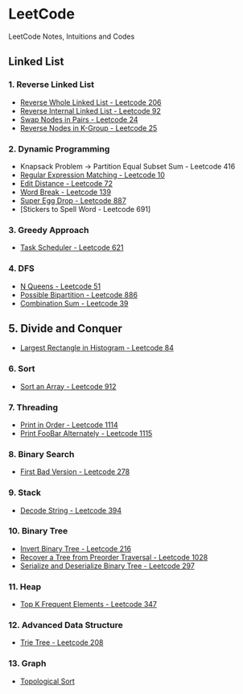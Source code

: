 # LeetCode
LeetCode Notes, Intuitions and Codes

## Linked List

### 1. Reverse Linked List

* [Reverse Whole Linked List - Leetcode 206](./Linked%20List/206.%20Reverse%20Linked%20List.md)
* [Reverse Internal Linked List - Leetcode 92](./Linked%20List/92.%20Reverse%20Linked%20List%20II.md)
* [Swap Nodes in Pairs - Leetcode 24](./Linked%20List/24.%20Swap%20Nodes%20in%20Pairs.md)
* [Reverse Nodes in K-Group - Leetcode 25](./Linked%20List/25.%20Reverse%20Nodes%20in%20k-Group.md)

### 2. Dynamic Programming
* Knapsack Problem -> Partition Equal Subset Sum - Leetcode 416
* [Regular Expression Matching - Leetcode 10](./DP/10.%20Regular%20Expression%20Matching.md)
* [Edit Distance - Leetcode 72](./DP/72.%20/Edit%20Distance.md)
* [Word Break - Leetcode 139](./DP/139.%20Word%20Break.md)
* [Super Egg Drop - Leetcode 887](./DP/877.%20Super%20Egg%20Drop.md)
* [Stickers to Spell Word - Leetcode 691]

### 3. Greedy Approach

* [Task Scheduler - Leetcode 621](./Greedy/621.%20Task%20Scheduler.md)


### 4. DFS

* [N Queens - Leetcode 51](./DFS/51.%20N%20Queens.md)
* [Possible Bipartition - Leetcode 886](./DFS/886.%20Possible%20Bipartition.md)
* [Combination Sum - Leetcode 39](./DFS/39.%20Combination%20Sum.md)

## 5. Divide and Conquer

* [Largest Rectangle in Histogram - Leetcode 84](./Divide%20and%20Conquer/84.%20Largest%20Rectangle%20in%20Histogram.md)

### 6. Sort

* [Sort an Array - Leetcode 912](./Sort/912.%20Sort%20an%20Array.md)

### 7. Threading

* [Print in Order - Leetcode 1114](./Threading/1114.%20Print%20in%20Order.md)
* [Print FooBar Alternately - Leetcode 1115](./Threading/1115.%20Print%20FooBar%20Alternately.md)

### 8. Binary Search

* [First Bad Version - Leetcode 278](./Binary%20Search/278.%20First%20Bad%20Version.md)

### 9. Stack

* [Decode String - Leetcode 394](./Stack/394.%20Decode%20String.md)

### 10. Binary Tree

* [Invert Binary Tree - Leetcode 216](./Binary%20Tree/226.%20Invert%20Binary%20Tree.md)
* [Recover a Tree from Preorder Traversal - Leetcode 1028](./Binary%20Tree/1028.%20Recover%20a%20Tree%20from%20Preorder%20Traversal.md)
* [Serialize and Deserialize Binary Tree - Leetcode 297](./Binary%20Tree/297.%20Serialize%20and%20Deserialize%20Binary%20Tree.md)

### 11. Heap

* [Top K Frequent Elements - Leetcode 347](./Heap/347.%20Top%20K%20Frequent%20Elements.md)

### 12. Advanced Data Structure

* [Trie Tree - Leetcode 208](./Tree/208.%20Trie%20Tree.md)

### 13. Graph

* [Topological Sort](./Grpah/.md)

